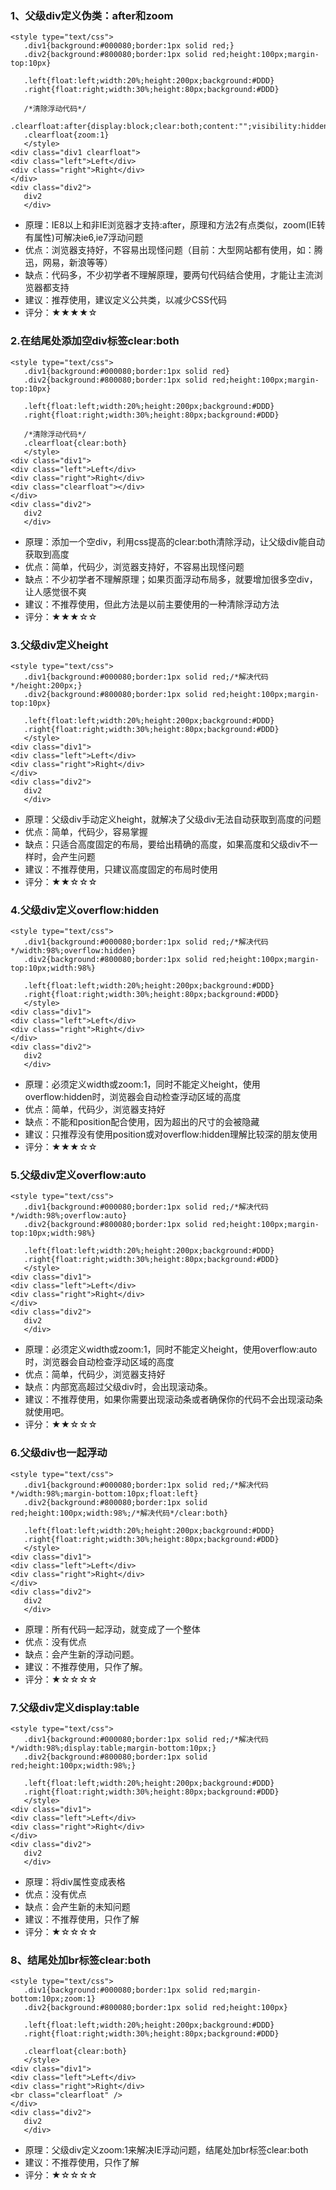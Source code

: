 ### 1、父级div定义伪类：after和zoom

```
<style type="text/css"> 
   .div1{background:#000080;border:1px solid red;}
   .div2{background:#800080;border:1px solid red;height:100px;margin-top:10px}
   
   .left{float:left;width:20%;height:200px;background:#DDD}
   .right{float:right;width:30%;height:80px;background:#DDD}
   
   /*清除浮动代码*/
   .clearfloat:after{display:block;clear:both;content:"";visibility:hidden;height:0}
   .clearfloat{zoom:1}
   </style> 
<div class="div1 clearfloat"> 
<div class="left">Left</div> 
<div class="right">Right</div> 
</div>
<div class="div2">
   div2
   </div>
```

- 原理：IE8以上和非IE浏览器才支持:after，原理和方法2有点类似，zoom(IE转有属性)可解决ie6,ie7浮动问题
- 优点：浏览器支持好，不容易出现怪问题（目前：大型网站都有使用，如：腾迅，网易，新浪等等）
- 缺点：代码多，不少初学者不理解原理，要两句代码结合使用，才能让主流浏览器都支持
- 建议：推荐使用，建议定义公共类，以减少CSS代码
- 评分：★★★★☆

### 2.在结尾处添加空div标签clear:both

```
<style type="text/css"> 
   .div1{background:#000080;border:1px solid red}
   .div2{background:#800080;border:1px solid red;height:100px;margin-top:10px}
   
   .left{float:left;width:20%;height:200px;background:#DDD}
   .right{float:right;width:30%;height:80px;background:#DDD}
   
   /*清除浮动代码*/
   .clearfloat{clear:both}
   </style> 
<div class="div1"> 
<div class="left">Left</div> 
<div class="right">Right</div>
<div class="clearfloat"></div>
</div>
<div class="div2">
   div2
   </div>
```

- 原理：添加一个空div，利用css提高的clear:both清除浮动，让父级div能自动获取到高度
- 优点：简单，代码少，浏览器支持好，不容易出现怪问题
- 缺点：不少初学者不理解原理；如果页面浮动布局多，就要增加很多空div，让人感觉很不爽
- 建议：不推荐使用，但此方法是以前主要使用的一种清除浮动方法
- 评分：★★★☆☆

### 3.父级div定义height

```
<style type="text/css"> 
   .div1{background:#000080;border:1px solid red;/*解决代码*/height:200px;}
   .div2{background:#800080;border:1px solid red;height:100px;margin-top:10px}
   
   .left{float:left;width:20%;height:200px;background:#DDD}
   .right{float:right;width:30%;height:80px;background:#DDD}
   </style> 
<div class="div1"> 
<div class="left">Left</div> 
<div class="right">Right</div> 
</div>
<div class="div2">
   div2
   </div>
```

- 原理：父级div手动定义height，就解决了父级div无法自动获取到高度的问题
- 优点：简单，代码少，容易掌握
- 缺点：只适合高度固定的布局，要给出精确的高度，如果高度和父级div不一样时，会产生问题
- 建议：不推荐使用，只建议高度固定的布局时使用
- 评分：★★☆☆☆

### 4.父级div定义overflow:hidden

```
<style type="text/css"> 
   .div1{background:#000080;border:1px solid red;/*解决代码*/width:98%;overflow:hidden}
   .div2{background:#800080;border:1px solid red;height:100px;margin-top:10px;width:98%}
   
   .left{float:left;width:20%;height:200px;background:#DDD}
   .right{float:right;width:30%;height:80px;background:#DDD}
   </style> 
<div class="div1"> 
<div class="left">Left</div> 
<div class="right">Right</div>
</div>
<div class="div2">
   div2
   </div>
```

- 原理：必须定义width或zoom:1，同时不能定义height，使用overflow:hidden时，浏览器会自动检查浮动区域的高度
- 优点：简单，代码少，浏览器支持好
- 缺点：不能和position配合使用，因为超出的尺寸的会被隐藏
- 建议：只推荐没有使用position或对overflow:hidden理解比较深的朋友使用
- 评分：★★★☆☆

### 5.父级div定义overflow:auto

```
<style type="text/css"> 
   .div1{background:#000080;border:1px solid red;/*解决代码*/width:98%;overflow:auto}
   .div2{background:#800080;border:1px solid red;height:100px;margin-top:10px;width:98%}
   
   .left{float:left;width:20%;height:200px;background:#DDD}
   .right{float:right;width:30%;height:80px;background:#DDD}
   </style> 
<div class="div1"> 
<div class="left">Left</div> 
<div class="right">Right</div>
</div>
<div class="div2">
   div2
   </div>
```

- 原理：必须定义width或zoom:1，同时不能定义height，使用overflow:auto时，浏览器会自动检查浮动区域的高度
- 优点：简单，代码少，浏览器支持好
- 缺点：内部宽高超过父级div时，会出现滚动条。
- 建议：不推荐使用，如果你需要出现滚动条或者确保你的代码不会出现滚动条就使用吧。
- 评分：★★☆☆☆

### 6.父级div也一起浮动

```
<style type="text/css"> 
   .div1{background:#000080;border:1px solid red;/*解决代码*/width:98%;margin-bottom:10px;float:left}
   .div2{background:#800080;border:1px solid red;height:100px;width:98%;/*解决代码*/clear:both}
   
   .left{float:left;width:20%;height:200px;background:#DDD}
   .right{float:right;width:30%;height:80px;background:#DDD}
   </style> 
<div class="div1"> 
<div class="left">Left</div> 
<div class="right">Right</div>
</div>
<div class="div2">
   div2
   </div>
```

- 原理：所有代码一起浮动，就变成了一个整体
- 优点：没有优点
- 缺点：会产生新的浮动问题。
- 建议：不推荐使用，只作了解。
- 评分：★☆☆☆☆

### 7.父级div定义display:table

```
<style type="text/css"> 
   .div1{background:#000080;border:1px solid red;/*解决代码*/width:98%;display:table;margin-bottom:10px;}
   .div2{background:#800080;border:1px solid red;height:100px;width:98%;}
   
   .left{float:left;width:20%;height:200px;background:#DDD}
   .right{float:right;width:30%;height:80px;background:#DDD}
   </style> 
<div class="div1"> 
<div class="left">Left</div> 
<div class="right">Right</div>
</div>
<div class="div2">
   div2
   </div>
```

- 原理：将div属性变成表格
- 优点：没有优点
- 缺点：会产生新的未知问题
- 建议：不推荐使用，只作了解
- 评分：★☆☆☆☆

### 8、结尾处加br标签clear:both

```
<style type="text/css"> 
   .div1{background:#000080;border:1px solid red;margin-bottom:10px;zoom:1}
   .div2{background:#800080;border:1px solid red;height:100px}
   
   .left{float:left;width:20%;height:200px;background:#DDD}
   .right{float:right;width:30%;height:80px;background:#DDD}
   
   .clearfloat{clear:both}
   </style> 
<div class="div1"> 
<div class="left">Left</div> 
<div class="right">Right</div>
<br class="clearfloat" />
</div>
<div class="div2">
   div2
   </div>
```

- 原理：父级div定义zoom:1来解决IE浮动问题，结尾处加br标签clear:both
- 建议：不推荐使用，只作了解
- 评分：★☆☆☆☆